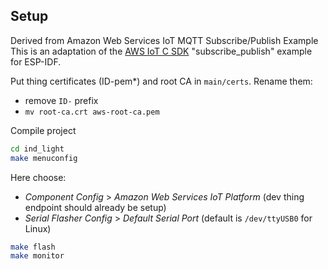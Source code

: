 ## Setup

Derived from Amazon Web Services IoT MQTT Subscribe/Publish Example
This is an adaptation of the [AWS IoT C SDK](https://github.com/aws/aws-iot-device-sdk-embedded-C) "subscribe_publish" example for ESP-IDF.

Put thing certificates (ID-pem\*) and root CA in `main/certs`. Rename them:

- remove `ID-` prefix
- `mv root-ca.crt aws-root-ca.pem`

Compile project

```bash
cd ind_light
make menuconfig
```

Here choose:

- _Component Config_ > _Amazon Web Services IoT Platform_ (dev thing endpoint should already be setup)
- _Serial Flasher Config_ > _Default Serial Port_ (default is `/dev/ttyUSB0` for Linux)

```bash
make flash
make monitor
```